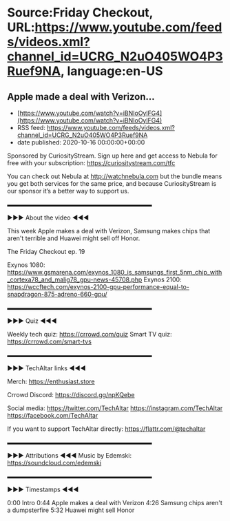 # Source:Friday Checkout, URL:https://www.youtube.com/feeds/videos.xml?channel_id=UCRG_N2uO405WO4P3Ruef9NA, language:en-US

## Apple made a deal with Verizon...
 - [https://www.youtube.com/watch?v=iBNIoOylFG4](https://www.youtube.com/watch?v=iBNIoOylFG4)
 - RSS feed: https://www.youtube.com/feeds/videos.xml?channel_id=UCRG_N2uO405WO4P3Ruef9NA
 - date published: 2020-10-16 00:00:00+00:00

Sponsored by CuriosityStream. Sign up here and get access to Nebula for free with your subscription: https://curiositystream.com/tfc 

You can check out Nebula at http://watchnebula.com but the bundle means you get both services for the same price, and because CuriosityStream is our sponsor it’s a better way to support us. 

▬▬▬▬▬▬▬▬▬▬▬▬▬▬▬▬▬▬▬▬▬▬▬▬ 

►►► About the video ◄◄◄ 

This week Apple makes a deal with Verizon, Samsung makes chips that aren't terrible and Huawei might sell off Honor.

The Friday Checkout ep. 19

Exynos 1080: https://www.gsmarena.com/exynos_1080_is_samsungs_first_5nm_chip_with_cortexa78_and_malig78_gpu-news-45708.php
Exynos 2100: https://wccftech.com/exynos-2100-gpu-performance-equal-to-snapdragon-875-adreno-660-gpu/

▬▬▬▬▬▬▬▬▬▬▬▬▬▬▬▬▬▬▬▬▬▬▬▬ 

►►► Quiz ◄◄◄ 

Weekly tech quiz: 
https://crrowd.com/quiz 
Smart TV quiz: 
https://crrowd.com/smart-tvs

▬▬▬▬▬▬▬▬▬▬▬▬▬▬▬▬▬▬▬▬▬▬▬▬ 

►►► TechAltar links ◄◄◄ 

Merch: 
https://enthusiast.store 

Crrowd Discord: 
https://discord.gg/npKQebe 

Social media: 
https://twitter.com/TechAltar 
https://instagram.com/TechAltar 
https://facebook.com/TechAltar 

If you want to support TechAltar directly: 
https://flattr.com/@techaltar 

▬▬▬▬▬▬▬▬▬▬▬▬▬▬▬▬▬▬▬▬▬▬▬▬ 

►►► Attributions ◄◄◄ 
Music by Edemski: 
https://soundcloud.com/edemski 

▬▬▬▬▬▬▬▬▬▬▬▬▬▬▬▬▬▬▬▬▬▬▬▬ 

►►► Timestamps ◄◄◄ 

0:00 Intro 
0:44 Apple makes a deal with Verizon
4:26 Samsung chips aren't a dumpsterfire
5:32 Huawei might sell Honor

